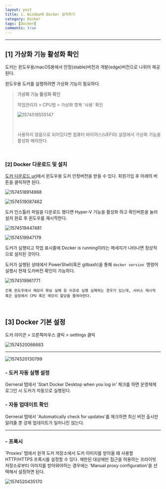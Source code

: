 ```yaml
---
layout: post
title: 1. Window에 Docker 설치하기
category: Docker
tags: [Docker]
comments: true
---
```


---

## [1] 가상화 기능 활성화 확인

도커는 윈도우용/macOS용에서 안정(stable)버전과 개발(edge)버전으로 나위어 제공된다.

윈도우용 도커를 실행하려면 가상화 기능이 필요하다.

> <b style="color:gray;">가상화 기능 활성화 확인</b>
>
> 작업관리자 > CPU탭 > 가상화 항복 '사용' 확인
>
> ![1574518555147](assets/1574518555147.png)
>
> <br>
>
> 사용하지 않음으로 되어있다면 컴퓨터 바이어스(UEFI0) 설정에서 가상화 기능을 활성화 해야한다.

<br>

### [2] Docker 다운로드 및 설치

[도커 다운로드 url](https://hub.docker.com/editions/community/docker-ce-desktop-windows)에서 윈도우용 도커 안정버전을 받을 수 있다. 회원가입 후 아래의 버튼을 클릭하면 된다.

![1574518914968](assets/1574518914968.png)

![1574519087462](assets/1574519087462.png)

도커 인스톨러 파일을 다운로드 했다면  Hyper-V 기능을 활성화 하고 확인버튼을 눌러 설치 완료 후 윈도우를 재시작한다.

![1574519447481](assets/1574519447481.png)

![1574519947179](assets/1574519947179.png)

도커가 실행되고 작업 표시줄에 Docker is running이라는 메세지가 나타나면 정상적으로 설치된 것이다.

도커가 실행된 상태에서 PowerShell(혹은 gitbash)을 통해 `docker version `명령어 실행시 현재 도커버전 확인이 가능하다.

![1574519961771](assets/1574519961771.png)

```
간혹 윈도우에서 메모리 확보 실패 등 이유로 실행 실패하는 경우가 있는데, 서비스 재시작 혹은 설정에서 CPU 혹은 메모리 할당을 줄여야한다.
```

<br>

## [3] Docker 기본 설정

도커 아이콘 > 오른쪽마우스 클릭 > settings 클릭

![1574520066683](assets/1574520066683.png)

---

![1574520130799](assets/1574520130799.png)

### - 도커 자동 실행 설정

Gerneral 탭에서 'Start Docker Desktop when you log in' 체크를 하면 운영체제 로그인 시 도커가 자동으로 실행된다.

### - 자동 업데이트 확인

Gerneral 탭에서 'Automatically check for updates'를 체크하면 최신 버전 출시만 알려줄 뿐 강제 업데이트가 일어나진 않는다.

---

### - 프록시

'Proxies' 탭에서 원격 도커 저장소에서 도커 이미지를 받아올 떄 사용할 HTTP/HTTPS 프록시를 설정할 수 있다. 제한된 대상에만 접근을 허용하는 프라이빗 저장소로부터 이미지를 받아와야하는 경우에는 'Manual proxy configuration'을 선택해서 설정하면 된다.

![1574520435170](assets/1574520435170.png)





















